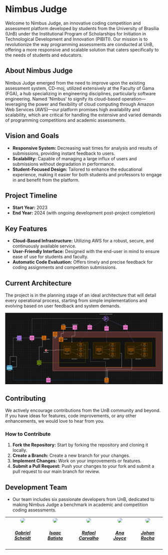 # Nimbus Judge

Welcome to Nimbus Judge, an innovative coding competition and assessment platform developed by students from the University of Brasília (UnB) under the Institutional Program of Scholarships for Initiation in Technological Development and Innovation (PIBITI). Our mission is to revolutionize the way programming assessments are conducted at UnB, offering a more responsive and scalable solution that caters specifically to the needs of students and educators.

## About Nimbus Judge

Nimbus Judge emerged from the need to improve upon the existing assessment system, CD-moj, utilized extensively at the Faculty of Gama (FGA), a hub specializing in engineering disciplines, particularly software engineering. Named 'Nimbus' to signify its cloud-based operation—leveraging the power and flexibility of cloud computing through Amazon Web Services (AWS)—our platform promises high availability and scalability, which are critical for handling the extensive and varied demands of programming competitions and academic assessments.

## Vision and Goals

- **Responsive System:** Decreasing wait times for analysis and results of submissions, providing instant feedback to users.
- **Scalability:** Capable of managing a large influx of users and submissions without degradation in performance.
- **Student-Focused Design:** Tailored to enhance the educational experience, making it easier for both students and professors to engage in and benefit from the platform.

## Project Timeline

- **Start Year:** 2023
- **End Year:** 2024 (with ongoing development post-project completion)

## Key Features

- **Cloud-Based Infrastructure:** Utilizing AWS for a robust, secure, and continuously available service.
- **User-Friendly Interface:** Designed with the end-user in mind to ensure ease of use for students and faculty.
- **Automatic Code Evaluation:** Offers timely and precise feedback for coding assignments and competition submissions.

## Current Architecture

The project is in the planning stage of an ideal architecture that will detail every operational process, starting from simple implementations and evolving based on user feedback and system demands. 

![Diagrama de Arquitetura](images/arquitetura.png)


## Contributing

We actively encourage contributions from the UnB community and beyond. If you have ideas for features, code improvements, or any other enhancements, we would love to hear from you.

### How to Contribute

1. **Fork the Repository:** Start by forking the repository and cloning it locally.
2. **Create a Branch:** Create a new branch for your changes.
3. **Implement Changes:** Work on your improvements or features.
4. **Submit a Pull Request:** Push your changes to your fork and submit a pull request to our main branch for review.

## Development Team

- Our team includes six passionate developers from UnB, dedicated to making Nimbus Judge a benchmark in academic and competition coding assessments.

<center>
<table style="margin-left: auto; margin-right: auto;">
    <tr>
        <td align="center">
            <a href="https://github.com/Gxaite">
                <img style="border-radius: 50%;" src="https://avatars.githubusercontent.com/u/111130521?v=4" width="150px;"/>
                <h5 class="text-center">Gabriel Scheidt</h5>
            </a>
        </td>
        <td align="center">
            <a href="https://github.com/isaacbatista26">
                <img style="border-radius: 50%;" src="https://avatars.githubusercontent.com/u/118384776?v=4" width="150px;"/>
                <h5 class="text-center">Isaac Batista</h5>
            </a>
        </td>
        <td align="center">
            <a href="https://github.com/rafaelcarvalhoj">
                <img style="border-radius: 50%;" src="https://avatars.githubusercontent.com/u/105162671?v=4" width="150px;"/>
                <h5 class="text-center">Rafael Carvalho</h5>
            </a>
        </td>
        </td>
        <td align="center">
            <a href="https://github.com/anajoyceamorim">
                <img style="border-radius: 50%;" src="https://avatars.githubusercontent.com/u/106260288?v=4" width="150px;"/>
                <h5 class="text-center">Ana Joyce</h5>
            </a>
        </td>
        <td align="center">
            <a href="https://github.com/johan-rocha">
                <img style="border-radius: 50%;" src="https://avatars.githubusercontent.com/u/104279524?v=4" width="150px;"/>
                <h5 class="text-center">Johan Rocha</h5>
            </a>
        </td>

</table>
</center>

